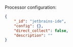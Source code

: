 Processor configuration:
```json
{
    "_id": "jetbrains-ide",
    "config": {},
    "direct_collect": false,
    "description": ""
}
```
